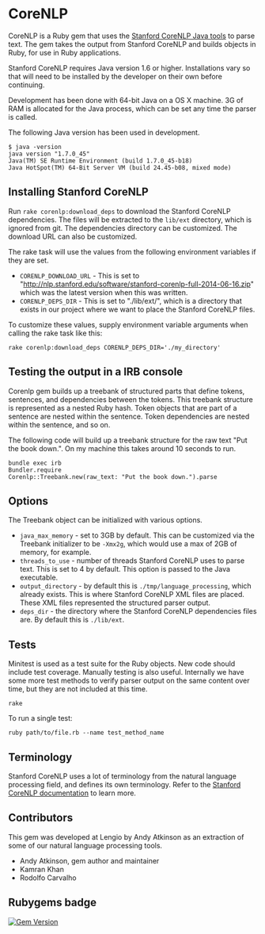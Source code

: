 # CoreNLP

CoreNLP is a Ruby gem that uses the [Stanford CoreNLP Java tools](http://nlp.stanford.edu/software/corenlp.shtml) to parse text. The gem takes the output from Stanford CoreNLP and builds objects in Ruby, for use in Ruby applications.

Stanford CoreNLP requires Java version 1.6 or higher. Installations vary so that will need to be installed by the developer on their own before continuing.

Development has been done with 64-bit Java on a OS X machine. 3G of RAM is allocated for the Java process, which can be set any time the parser is called.

The following Java version has been used in development.

    $ java -version
    java version "1.7.0_45"
    Java(TM) SE Runtime Environment (build 1.7.0_45-b18)
    Java HotSpot(TM) 64-Bit Server VM (build 24.45-b08, mixed mode)

## Installing Stanford CoreNLP

Run `rake corenlp:download_deps` to download the Stanford CoreNLP dependencies. The files will be extracted to the `lib/ext` directory, which is ignored from git. The dependencies directory can be customized. The download URL can also be customized.

The rake task will use the values from the following environment variables if they are set.

 * `CORENLP_DOWNLOAD_URL` - This is set to "http://nlp.stanford.edu/software/stanford-corenlp-full-2014-06-16.zip" which was the latest version when this was written.
 * `CORENLP_DEPS_DIR` - This is set to "./lib/ext/", which is a directory that exists in our project where we want to place the Stanford CoreNLP files.

To customize these values, supply environment variable arguments when calling the rake task like this:

    rake corenlp:download_deps CORENLP_DEPS_DIR='./my_directory'

## Testing the output in a IRB console

Corenlp gem builds up a treebank of structured parts that define tokens, sentences, and dependencies between the tokens. This treebank structure is represented as a nested Ruby hash. Token objects that are part of a sentence are nested within the sentence. Token dependencies are nested within the sentence, and so on.

The following code will build up a treebank structure for the raw text "Put the book down.". On my machine this takes around 10 seconds to run.

    bundle exec irb
    Bundler.require
    Corenlp::Treebank.new(raw_text: "Put the book down.").parse

## Options

The Treebank object can be initialized with various options.

 * `java_max_memory` - set to 3GB by default. This can be customized via the Treebank initializer to be `-Xmx2g`, which would use a max of 2GB of memory, for example.
 * `threads_to_use` - number of threads Stanford CoreNLP uses to parse text. This is set to 4 by default. This option is passed to the Java executable.
 * `output_directory` - by default this is `./tmp/language_processing`, which already exists. This is where Stanford CoreNLP XML files are placed. These XML files represented the structured parser output.
 * `deps_dir` - the directory where the Stanford CoreNLP dependencies files are. By default this is `./lib/ext`.

## Tests

Minitest is used as a test suite for the Ruby objects. New code should include test coverage. Manually testing is also useful. Internally we have some more test methods to verify parser output on the same content over time, but they are not included at this time.

    rake

To run a single test:

    ruby path/to/file.rb --name test_method_name

## Terminology

Stanford CoreNLP uses a lot of terminology from the natural language processing field, and defines its own terminology. Refer to the [Stanford CoreNLP documentation](http://nlp.stanford.edu/software/corenlp.shtml) to learn more.

## Contributors

This gem was developed at Lengio by Andy Atkinson as an extraction of some of our natural language processing tools.

  * Andy Atkinson, gem author and maintainer
  * Kamran Khan
  * Rodolfo Carvalho

## Rubygems badge

[![Gem Version](https://badge.fury.io/rb/corenlp.svg)](http://badge.fury.io/rb/corenlp)
